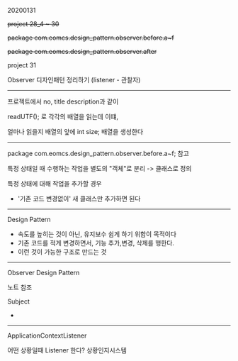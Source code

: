 20200131

~~project 28_4 ~ 30~~

~~package com.eomcs.design_pattern.observer.before.a~f~~

~~package com.eomcs.design_pattern.observer.after~~ 

project 31

Observer 디자인패턴 정리하기 (listener - 관찰자)



-----------



프로젝트에서 no, title description과 같이

readUTF(); 로 각각의 배열을 읽는데 이떄,

얼마나 읽을지 배열의 앞에 int size; 배열을 생성한다

----

package com.eomcs.design_pattern.observer.before.a~f; 참고

특정 상태일 때 수행하는 작업을 별도의 "객체"로 분리 -> 클래스로 정의

특정 상태에 대해 작업을 추가할 경우

- '기존 코드 변경없이' 새 클래스만 추가하면 된다



----

Design Pattern 

- 속도를 높히는 것이 아닌, 유지보수 쉽게 하기 위함이 목적이다
- 기존 코드를 적게 변경하면서, 기능 추가,변경, 삭제를 행한다.
- 이런 것이 가능한 구조로 만드는 것

-----

Observer Design Pattern

 노트 참조



Subject

- 

---

ApplicationContextListener

어떤 상황일때 Listener 한다? 상황인지시스템
